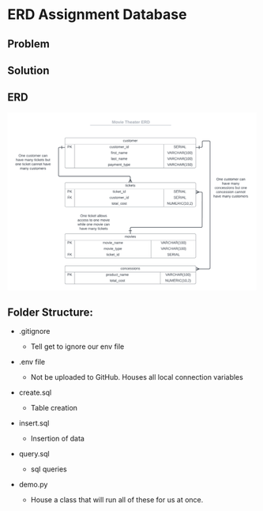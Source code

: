 # ERD Assignment Database

## Problem

## Solution

## ERD

![](https://github.com/SamLevitus/erd_assignment/blob/main/Movie%20Theater%20ERD.png)

## Folder Structure:

- .gitignore
    - Tell get to ignore our env file
    
- .env file
    - Not be uploaded to GitHub. Houses all local connection variables

- create.sql
    - Table creation

- insert.sql
    - Insertion of data

- query.sql
    - sql queries

- demo.py
    - House a class that will run all of these for us at once.